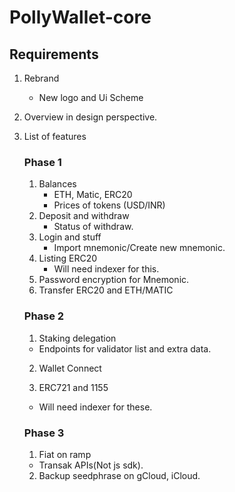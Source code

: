 # PollyWallet-core
## Requirements

1. Rebrand 
    - New logo and Ui Scheme
2. Overview in design perspective.
3. List of features

    ### Phase 1

    1. Balances
        - ETH, Matic, ERC20
        - Prices of tokens (USD/INR)
    2. Deposit and withdraw
        - Status of withdraw.
    3. Login and stuff
        - Import mnemonic/Create new mnemonic.
    4. Listing ERC20
        - Will need indexer for this.
    5. Password encryption for Mnemonic.
    6. Transfer ERC20 and ETH/MATIC

    ### Phase 2

    1. Staking delegation

    - Endpoints for validator list and extra data.

    2. Wallet Connect

    3. ERC721 and 1155

    - Will need indexer for these.

    ### Phase 3

    1. Fiat on ramp

    - Transak APIs(Not js sdk).

    2. Backup seedphrase on gCloud, iCloud.

